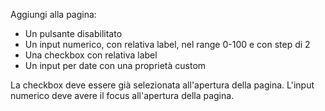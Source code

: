 Aggiungi alla pagina:
 - Un pulsante disabilitato
 - Un input numerico, con relativa label, nel range 0-100 e con step di 2
 - Una checkbox con relativa label
 - Un input per date con una proprietà custom

La checkbox deve essere già selezionata all'apertura della pagina.
L'input numerico deve avere il focus all'apertura della pagina.
